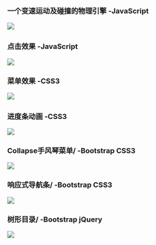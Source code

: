 ### 一个变速运动及碰撞的物理引擎 -JavaScript
![](http://htmlpreview.github.io/?https://github.com/kong0102/Web-Front-End-Demo/blob/master/%E5%8F%98%E9%80%9F%E8%BF%90%E5%8A%A8%E7%89%A9%E7%90%86%E6%A8%A1%E6%8B%9F%E5%BC%95%E6%93%8E-JavaScript/%E5%8F%98%E9%80%9F%E8%BF%90%E5%8A%A8%E5%8F%8A%E7%A2%B0%E6%92%9E%E7%89%A9%E7%90%86%E5%BC%95%E6%93%8E.html)  

### 点击效果 -JavaScript
![](http://htmlpreview.github.io/?https://github.com/kong0102/Web-Front-End-Demo/blob/master/%E8%8F%9C%E5%8D%95%E6%95%88%E6%9E%9C-CSS%20.html)  

### 菜单效果 -CSS3
![](http://htmlpreview.github.io/?https://github.com/kong0102/Web-Front-End-Demo/blob/master/%E8%8F%9C%E5%8D%95%E6%95%88%E6%9E%9C-CSS%20.html)  

### 进度条动画 -CSS3
![](http://htmlpreview.github.io/?https://github.com/kong0102/Web-Front-End-Demo/tree/master/CSS3%E5%8A%A8%E7%94%BB-%E8%BF%9B%E5%BA%A6%E6%9D%A1)

### Collapse手风琴菜单/ -Bootstrap CSS3
![](http://htmlpreview.github.io/?https://github.com/kong0102/Web-Front-End-Demo/tree/master/Collapse%E6%89%8B%E9%A3%8E%E7%90%B4%E8%8F%9C%E5%8D%95)

### 响应式导航条/ -Bootstrap CSS3
![](http://htmlpreview.github.io/?https://github.com/kong0102/Web-Front-End-Demo/tree/master/%E5%93%8D%E5%BA%94%E5%BC%8F%E5%AF%BC%E8%88%AA%E6%A0%8F)

### 树形目录/ -Bootstrap jQuery
![](http://htmlpreview.github.io/?https://github.com/kong0102/Web-Front-End-Demo/tree/master/%E6%A0%91%E5%BD%A2%E7%9B%AE%E5%BD%95)
